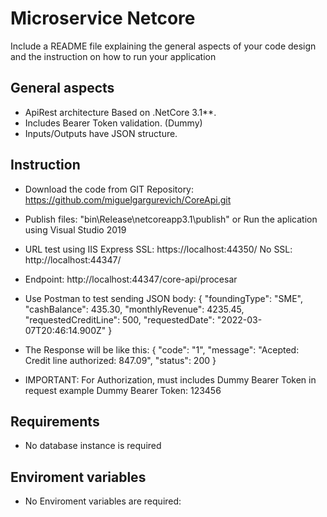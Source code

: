 # Microservice Netcore

Include a README file explaining the general aspects of your code design and the instruction on how to run
your application

## General aspects

- ApiRest architecture Based on .NetCore 3.1**.
- Includes Bearer Token validation. (Dummy)
- Inputs/Outputs have JSON structure.

## Instruction
- Download the code from GIT Repository: https://github.com/miguelgargurevich/CoreApi.git
- Publish files: "bin\Release\netcoreapp3.1\publish\" or Run the aplication using Visual Studio 2019

- URL test using IIS Express
  SSL: https://localhost:44350/
  No SSL: http://localhost:44347/

- Endpoint: http://localhost:44347/core-api/procesar
- Use Postman to test sending JSON body:
{
"foundingType": "SME",
"cashBalance": 435.30,
"monthlyRevenue": 4235.45,
"requestedCreditLine": 500,
"requestedDate": "2022-03-07T20:46:14.900Z"
}

- The Response will be like this:
{
    "code": "1",
    "message": "Acepted: Credit line authorized: 847.09",
    "status": 200
}

- IMPORTANT: For Authorization, must includes Dummy Bearer Token in request
example Dummy Bearer Token: 123456

## Requirements

- No database instance is required

## Enviroment variables

- No Enviroment variables are required:


